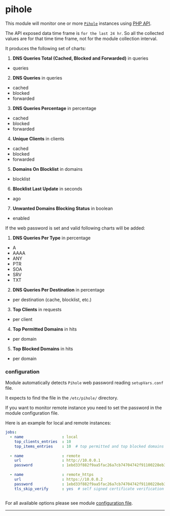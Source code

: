 # pihole

This module will monitor one or more [`Pihole`](https://pi-hole.net/) instances using [PHP API](https://github.com/pi-hole/AdminLTE).

The API exposed data time frame is `for the last 24 hr`.
So all the collected values are for that time time frame, not for the module collection interval. 

It produces the following set of charts:

1. **DNS Queries Total (Cached, Blocked and Forwarded)** in queries
  * queries

2. **DNS Queries** in queries
  * cached
  * blocked
  * forwarded
  
3. **DNS Queries Percentage** in percentage
  * cached
  * blocked
  * forwarded
  
4. **Unique Clients** in clients
  * cached
  * blocked
  * forwarded
  
5. **Domains On Blocklist** in domains
  * blocklist
  
6. **Blocklist Last Update** in seconds
  * ago
  
7. **Unwanted Domains Blocking Status** in boolean
  * enabled
  
If the web password is set and valid following charts will be added:

1. **DNS Queries Per Type** in percentage
  * A
  * AAAA
  * ANY
  * PTR
  * SOA
  * SRV
  * TXT
  
2. **DNS Queries Per Destination** in percentage
  * per destination (cache, blocklist, etc.)
  
3. **Top Clients** in requests
  * per client
  
4. **Top Permitted Domains** in hits
  * per domain
  
5. **Top Blocked Domains** in hits
  * per domain


### configuration

Module automatically detects `Pihole` web password reading `setupVars.conf` file.

It expects to find the file in the `/etc/pihole/` directory.

If you want to monitor remote instance you need to set the password in the module configuration file. 

Here is an example for local and remote instances:

```yaml
jobs:
  - name                 : local
    top_clients_entries  : 10
    top_items_entries    : 10  # top permitted and top blocked domains charts
    
  - name                 : remote
    url                  : http://10.0.0.1
    password             : 1ebd33f882f9aa5fac26a7cb74704742f91100228eb322e41b7bd6e6aeb8f74b
    
  - name                 : remote_https
    url                  : https://10.0.0.2
    password             : 1ebd33f882f9aa5fac26a7cb74704742f91100228eb322e41b7bd6e6aeb8f74b
    tls_skip_verify      : yes  # self signed certificate verification skip
    
```

For all available options please see module [configuration file](https://github.com/netdata/go.d.plugin/blob/master/config/go.d/pihole.conf).

---
